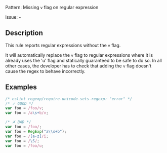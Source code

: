 Pattern: Missing `v` flag on regular expression

Issue: -

## Description

This rule reports regular expressions without the `v` flag.

It will automatically replace the `v` flag to regular expressions where it is already uses the 'u' flag and statically guaranteed to be safe to do so. In all other cases, the developer has to check that adding the `v` flag doesn't cause the regex to behave incorrectly.

## Examples

```js
/* eslint regexp/require-unicode-sets-regexp: "error" */
/* ✓ GOOD */
var foo = /foo/v;
var foo = /a\s+b/v;

/* ✗ BAD */
var foo = /foo/;
var foo = RegExp("a\\s+b");
var foo = /[a-z]/i;
var foo = /\S/;
var foo = /foo/u;
```
